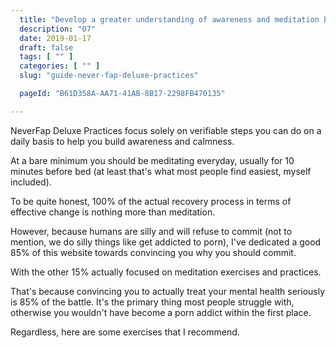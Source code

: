 ```yaml
---
  title: "Develop a greater understanding of awareness and meditation best practices."
  description: "07"
  date: 2019-01-17
  draft: false
  tags: [ "" ]
  categories: [ "" ]
  slug: "guide-never-fap-deluxe-practices"

  pageId: "B61D358A-AA71-41AB-8B17-2298FB470135"

---
```



NeverFap Deluxe Practices focus solely on verifiable steps you can do on a daily basis to help you build awareness and calmness.

At a bare minimum you should be meditating everyday, usually for 10 minutes before bed (at least that's what most people find easiest, myself included).

To be quite honest, 100% of the actual recovery process in terms of effective change is nothing more than meditation.

However, because humans are silly and will refuse to commit (not to mention, we do silly things like get addicted to porn), I've dedicated a good 85% of this website towards convincing you why you should commit.

With the other 15% actually focused on meditation exercises and practices.

That's because convincing you to actually treat your mental health seriously is 85% of the battle. It's the primary thing most people struggle with, otherwise you wouldn't have become a porn addict within the first place.

Regardless, here are some exercises that I recommend.
